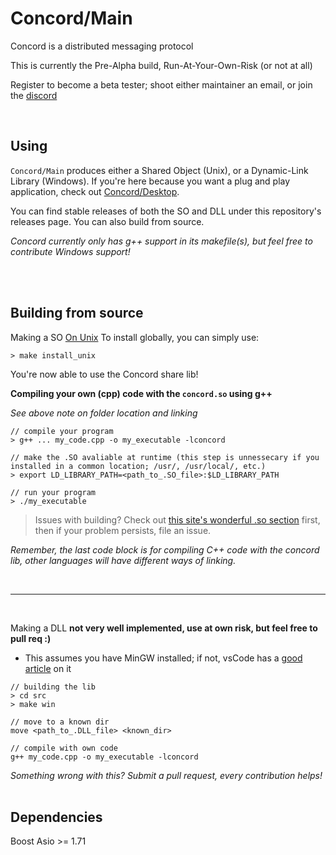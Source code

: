 # Concord/Main
Concord is a distributed messaging protocol

This is currently the Pre-Alpha build, Run-At-Your-Own-Risk (or not at all)

Register to become a beta tester; shoot either maintainer an email, or join the [discord](https://discord.gg/gbyS6nE)

<br>

## Using
`Concord/Main` produces either a Shared Object (Unix), or a Dynamic-Link Library (Windows). If you're here because you want a plug and play application, check out [Concord/Desktop](https://github.com/open-concord/desktop/).

You can find stable releases of both the SO and DLL under this repository's releases page. You can also build from source.

*Concord currently only has g++ support in its makefile(s), but feel free to contribute Windows support!*

<br>
<br>

## Building from source
Making a SO <ins>On Unix</ins>
To install globally, you can simply use:
```
> make install_unix
```
You're now able to use the Concord share lib!
<br>

**Compiling your own (cpp) code with the `concord.so` using g++**

*See above note on folder location and linking*
```
// compile your program
> g++ ... my_code.cpp -o my_executable -lconcord

// make the .SO avaliable at runtime (this step is unnessecary if you installed in a common location; /usr/, /usr/local/, etc.)
> export LD_LIBRARY_PATH=<path_to_.SO_file>:$LD_LIBRARY_PATH

// run your program
> ./my_executable
```


> Issues with building? Check out [this site's wonderful .so section](http://www.yolinux.com/TUTORIALS/LibraryArchives-StaticAndDynamic.html) first, then if your problem persists, file an issue.

*Remember, the last code block is for compiling C++ code with the concord lib, other languages will have different ways of linking.*

<br>

----

<br>

Making a DLL **not very well implemented, use at own risk, but feel free to pull req :)**
- This assumes you have MinGW installed; if not, vsCode has a [good article](https://code.visualstudio.com/docs/cpp/config-mingw) on it

```
// building the lib
> cd src
> make win

// move to a known dir
move <path_to_.DLL_file> <known_dir>

// compile with own code
g++ my_code.cpp -o my_executable -lconcord
```
*Something wrong with this? Submit a pull request, every contribution helps!*
<br>
<br>

## Dependencies
Boost Asio >= 1.71
